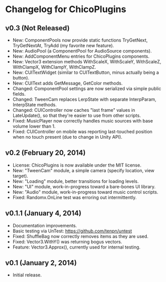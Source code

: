 Changelog for ChicoPlugins
====

v0.3 (Not Released)
----

* New: ComponentPools now provide static functions TryGetNext, TryGetNextAt, TryAdd (my favorite new feature).
* New: AudioPool (a ComponentPool for AudioSource components).
* New: AddComponentMenu entries for ChicoPlugins components.
* New: Vector3 extension methods WithScaleX, WithScaleY, WithScaleZ, WithClampX, WithClampY, WithClampZ.
* New: CUITextWidget (similar to CUITextButton, minus actually being a button).
* New: CUIText adds GetMessage, GetColor methods.
* Changed: ComponentPool settings are now serialized via simple public fields.
* Changed: TweenCam replaces LerpState with separate InterpParam, InterpState methods.
* Changed: CUIController now caches "last frame" values in LateUpdate(), so that they're easier to use from other scripts.
* Fixed: MusicPlayer now correctly handles music sources with base volume lower than 1.
* Fixed: CUIController on mobile was reporting last-touched position when no touch present (due to change in Unity API).


v0.2 (February 20, 2014)
----

* License: ChicoPlugins is now available under the MIT license.
* New: "TweenCam" module, a simple camera (specify location, view target).
* New: "Loading" module, better transitions for loading levels.
* New: "UI" module, work-in-progress toward a bare-bones UI library.
* New: "Audio" module, work-in-progress toward music control scripts.
* Fixed: Randomx.OnLine test was erroring out intermittently.


v0.1.1 (January 4, 2014)
----

* Documentation improvements.
* Basic testing via UnTest: https://github.com/tenpn/untest
* Fixed: ShuffleBag now correctly removes items as they are used.
* Fixed: Vector3.WithY() was returning bogus vectors.
* Feature: Vector3.Approx(), currently used for internal testing.


v0.1 (January 2, 2014)
----

* Initial release.
